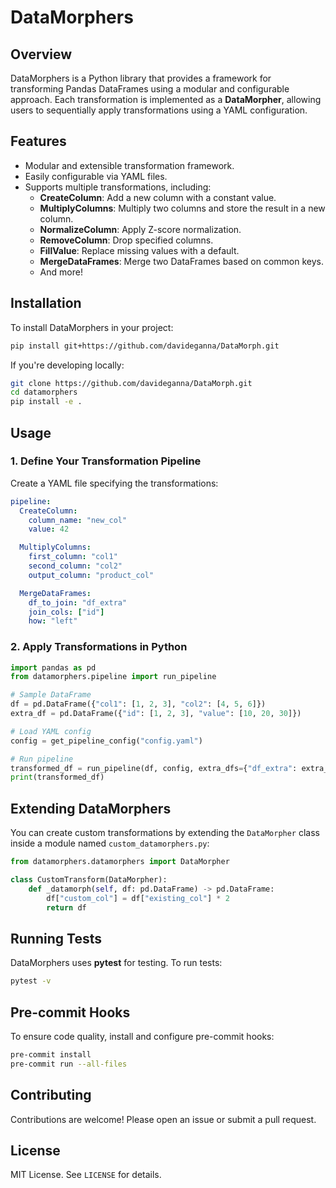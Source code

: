 # DataMorphers

## Overview

DataMorphers is a Python library that provides a framework for transforming Pandas DataFrames using a modular and configurable approach. Each transformation is implemented as a **DataMorpher**, allowing users to sequentially apply transformations using a YAML configuration.

## Features

- Modular and extensible transformation framework.
- Easily configurable via YAML files.
- Supports multiple transformations, including:
  - **CreateColumn**: Add a new column with a constant value.
  - **MultiplyColumns**: Multiply two columns and store the result in a new column.
  - **NormalizeColumn**: Apply Z-score normalization.
  - **RemoveColumn**: Drop specified columns.
  - **FillValue**: Replace missing values with a default.
  - **MergeDataFrames**: Merge two DataFrames based on common keys.
  - And more!

## Installation

To install DataMorphers in your project:

```sh
pip install git+https://github.com/davideganna/DataMorph.git
```

If you're developing locally:

```sh
git clone https://github.com/davideganna/DataMorph.git
cd datamorphers
pip install -e .
```

## Usage

### 1. Define Your Transformation Pipeline

Create a YAML file specifying the transformations:

```yaml
pipeline:
  CreateColumn:
    column_name: "new_col"
    value: 42

  MultiplyColumns:
    first_column: "col1"
    second_column: "col2"
    output_column: "product_col"

  MergeDataFrames:
    df_to_join: "df_extra"
    join_cols: ["id"]
    how: "left"
```

### 2. Apply Transformations in Python

```python
import pandas as pd
from datamorphers.pipeline import run_pipeline

# Sample DataFrame
df = pd.DataFrame({"col1": [1, 2, 3], "col2": [4, 5, 6]})
extra_df = pd.DataFrame({"id": [1, 2, 3], "value": [10, 20, 30]})

# Load YAML config
config = get_pipeline_config("config.yaml")

# Run pipeline
transformed_df = run_pipeline(df, config, extra_dfs={"df_extra": extra_df})
print(transformed_df)
```

## Extending DataMorphers

You can create custom transformations by extending the `DataMorpher` class inside a module named `custom_datamorphers.py`:

```python
from datamorphers.datamorphers import DataMorpher

class CustomTransform(DataMorpher):
    def _datamorph(self, df: pd.DataFrame) -> pd.DataFrame:
        df["custom_col"] = df["existing_col"] * 2
        return df
```

## Running Tests

DataMorphers uses **pytest** for testing. To run tests:

```sh
pytest -v
```

## Pre-commit Hooks

To ensure code quality, install and configure pre-commit hooks:

```sh
pre-commit install
pre-commit run --all-files
```

## Contributing

Contributions are welcome! Please open an issue or submit a pull request.

## License

MIT License. See `LICENSE` for details.

